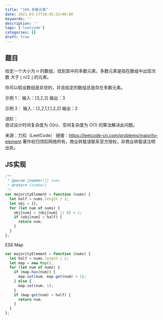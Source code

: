 ```yaml
---
title: "169.多数元素"
date: 2021-03-17T16:45:51+08:00
keywords: ''
description: ''
tags: ['leetcode']
categories: []
draft: true
---
```


## 题目

给定一个大小为 n 的数组，找到其中的多数元素。多数元素是指在数组中出现次数 大于 ⌊ n/2 ⌋ 的元素。

你可以假设数组是非空的，并且给定的数组总是存在多数元素。

示例 1：
输入：[3,2,3]
输出：3

示例 2： 
输入：[2,2,1,1,1,2,2]
输出：2
 

进阶：  
尝试设计时间复杂度为 O(n)、空间复杂度为 O(1) 的算法解决此问题。

来源：力扣（LeetCode）
链接：https://leetcode-cn.com/problems/majority-element
著作权归领扣网络所有。商业转载请联系官方授权，非商业转载请注明出处。

## JS实现

```javascript
/**
 * @param {number[]} nums
 * @return {number}
 */
var majorityElement = function (nums) {
  let half = nums.length / 2;
  let obj = {};
  for (let num of nums) {
    obj[num] = (obj[num] || 0) + 1;
    if (obj[num] > half) {
      return num;
    }
  }
};
```

ES6 Map
```javascript
var majorityElement = function (nums) {
  let half = nums.length / 2;
  let map = new Map();
  for (let num of nums) {
    if (map.has(num)) {
      map.set(num, map.get(num) + 1);
    } else {
      map.set(num, 1);
    }
    if (map.get(num) > half) {
      return num;
    }
  }
};
```
